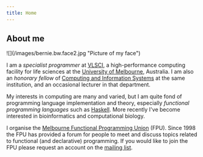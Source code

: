 ```yaml
---
title: Home
---
```


## About me 

<div class=figure_left>
![](/images/bernie.bw.face2.jpg "Picture of my face")
</div>

I am a *specialist programmer* at [VLSCI](http://www.vlsci.org.au/), a high-performance computing facility for life sciences at the [University of Melbourne](http://www.unimelb.edu.au/), Australia. I am also an *honorary fellow* of [Computing and Information Systems](http://www.cis.unimelb.edu.au) at the same institution, and an occasional lecturer in that department.

My interests in computing are many and varied, but I am quite fond of programming language implementation and theory, especially *functional programming languages* such as [Haskell](http://www.haskell.org). More recently I've become interested in bioinformatics and computational biology.

I organise the [Melbourne Functional Programming Union](http://sites.google.com/site/fpunion/) (FPU). Since 1998 the FPU has provided a forum for people to meet and discuss topics related to functional (and declarative) programming. If you would like to join the FPU please request an account on the [mailing list](http://groups.google.com.au/group/fpunion).

